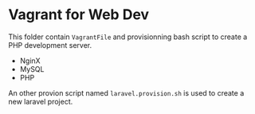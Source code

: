 # Vagrant for Web Dev

This folder contain `VagrantFile` and provisionning bash script to create a PHP development server.

* NginX
* MySQL
* PHP

An other provion script named `laravel.provision.sh` is used to create a new laravel project.